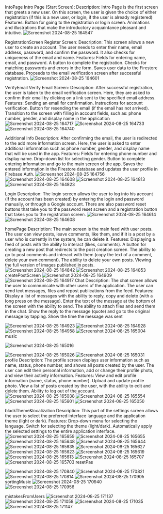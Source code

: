 IntoPage
Intro Page (Start Screen):
Description: Intro Page is the first screen that greets a new user. On this screen, the user is given the choice of either registration (if this is a new user, or login, if the user is already registered)
Features:
Button for going to the registration or login screen.
Animations and illustrations that make the introductory acquaintance pleasant and intuitive.
![Screenshot 2024-08-25 164547](https://github.com/user-attachments/assets/e35ae5a8-e7b8-44cc-a0e3-d133d4b5dfd0)

RegistrationScreen
Register Screen:
Description: This screen allows a new user to create an account. The user needs to enter their name, email address, password, and confirm the password. It also checks for uniqueness of the email and name.
Features:
Fields for entering name, email, and password.
A button to complete the registration.
Checks for matching passwords and errors in the form.
Saves user data to the Firestore database.
Proceeds to the email verification screen after successful registration.
![Screenshot 2024-08-25 164601](https://github.com/user-attachments/assets/60771b7b-e054-4b19-a6fa-23a6482e34ab)


VerifyEmail
Verify Email Screen:
Description: After successful registration, the user is taken to the email verification screen. Here, they are asked to confirm their email by clicking on a link sent to the specified email address.
Features:
Sending an email for confirmation.
Instructions for account verification.
Button for resending the email (if the email has not arrived).
Transition to the screen with filling in account fields, such as: phone number, gender, and display name in the application
![Screenshot 2024-08-25 164717](https://github.com/user-attachments/assets/7ef1bbf7-e7bf-4ac2-a65e-c11e6a467bb8)
![Screenshot 2024-08-25 164733](https://github.com/user-attachments/assets/a556ccb6-cf70-4333-b7e9-eab68483805a)
![Screenshot 2024-08-25 164740](https://github.com/user-attachments/assets/c151f461-e99e-46ef-a544-cddf9d774cf9)






Additional Info
Description: After confirming the email, the user is redirected to the add more information screen. Here, the user is asked to enter additional information such as phone number, gender, and display name that will be used in the app.
Features:
Fields for entering phone number and display name.
Drop-down list for selecting gender.
Button to complete entering information and go to the main screen of the app.
Saves the entered information in the Firestore database and updates the user profile in Firebase Auth.
![Screenshot 2024-08-25 164756](https://github.com/user-attachments/assets/9e6db6f3-86a3-473d-9172-8529f8deb70c)
![Screenshot 2024-08-25 164608](https://github.com/user-attachments/assets/7fb24d8e-b6d2-48ff-8804-94d3bd9543f5)
![Screenshot 2024-08-25 164813](https://github.com/user-attachments/assets/8c61560c-b4ab-4734-bf01-9bd6fb4a6e00)
![Screenshot 2024-08-25 164823](https://github.com/user-attachments/assets/d9090ff7-e28c-4c44-931f-ab13e3937782)


Login
Description: The login screen allows the user to log into his account (if the account has been created) by entering the login and password manually, or through a Google account. There are also password reset buttons that take you to the password reset screen and a registration button that takes you to the registration screen.
![Screenshot 2024-08-25 164614](https://github.com/user-attachments/assets/d9c11177-0f1b-44b2-b251-22f51407fb81)
![Screenshot 2024-08-25 164608](https://github.com/user-attachments/assets/ccd42bb3-b89f-4cf6-8201-946a29cbb712)




homePage
Description: The main screen is the main feed with user posts. The user can view posts, leave comments, like them, and if it is a post by a user who is currently in the system, he can delete it.
Features:
Displaying a feed of posts with the ability to interact (likes, comments).
A button for creating a new post that redirects to the post creation screen.
The ability to go to post comments and interact with them (copy the text of a comment, delete your own comment).
The ability to delete your own posts.
Viewing the full version of images published in posts.
![Screenshot 2024-08-25 164842](https://github.com/user-attachments/assets/db1edd1c-4c5b-414b-80f3-d616f18b7468)
![Screenshot 2024-08-25 164853](https://github.com/user-attachments/assets/5bf0598b-9c53-440f-ac6e-7f2ac03c465e)
createPostScreen
![Screenshot 2024-08-25 164909](https://github.com/user-attachments/assets/a54f2a1f-2f48-4c92-adea-6aa507a4cab5)
![Screenshot 2024-08-25 164917](https://github.com/user-attachments/assets/f1431fd4-29d6-4bca-8dc7-24922b13a6ed)
Chat
Description: The chat screen allows the user to communicate with other users of the application. The user can send text messages, files and repost publications from the feed.
Features:
Display a list of messages with the ability to reply, copy and delete (with a long press on the message).
Enter the text of the message at the bottom of the screen with the ability to send.
The ability to attach files and send them in the chat.
Show the reply to the message (quote) and go to the original message by tapping.
Show the time the message was sent

![Screenshot 2024-08-25 164923](https://github.com/user-attachments/assets/07e103aa-b0a1-464e-afd2-605fa0bac0be)
![Screenshot 2024-08-25 164928](https://github.com/user-attachments/assets/a47bb990-1be5-45c7-b760-0a41a7f3813a)
![Screenshot 2024-08-25 164958](https://github.com/user-attachments/assets/0f6a260a-abbd-4d71-b171-d73a5e008bcb)
![Screenshot 2024-08-25 165004](https://github.com/user-attachments/assets/8cb6515c-6c81-49dd-9906-ae48e8f32324)
music

![Screenshot 2024-08-25 165016](https://github.com/user-attachments/assets/6d59ab99-7c6f-4c80-b938-9f6a5efd7f42)

![Screenshot 2024-08-25 165026](https://github.com/user-attachments/assets/056b9a4d-4b63-4f8c-9705-57dc43a2c5f5)
![Screenshot 2024-08-25 165031](https://github.com/user-attachments/assets/c4bea54c-ea9e-4192-ba19-0ca51ce91182)
profile
Description: The profile screen displays user information such as name, status, phone number, and shows all posts created by the user. The user can edit their personal information, add or change their profile photo, and view their activity information.
Features:
View and edit profile information (name, status, phone number).
Upload and update profile photo.
View a list of posts created by the user, with the ability to edit and delete them.
Ability to log out of the account.
![Screenshot 2024-08-25 165038](https://github.com/user-attachments/assets/50d35608-3159-46a9-84a3-9c9ce982ed6b)
![Screenshot 2024-08-25 165554](https://github.com/user-attachments/assets/c4c85b78-9102-47d0-a188-c3e61f08fce2)
![Screenshot 2024-08-25 165601](https://github.com/user-attachments/assets/66b709e8-1b4d-414a-bec1-8549b7ea3cb8)
![Screenshot 2024-08-25 165050](https://github.com/user-attachments/assets/8f686bec-d1c2-45e5-8457-9f1f25581ae3)

blackTheme&localization
Description: This part of the settings screen allows the user to select the preferred interface language and the application theme (light or dark).
Features:
Drop-down menu for selecting the language.
Switch for selecting the theme (light/dark).
Automatically apply the selected settings to the entire application interface.
![Screenshot 2024-08-25 165659](https://github.com/user-attachments/assets/588c7716-5f02-4033-8ab4-0951b4184e86)
![Screenshot 2024-08-25 165655](https://github.com/user-attachments/assets/3fe78f3e-8097-4038-b59d-1e2199269d82)
![Screenshot 2024-08-25 165648](https://github.com/user-attachments/assets/fce05300-9f73-45e0-8ab2-3e6a4569f6cb)
![Screenshot 2024-08-25 165644](https://github.com/user-attachments/assets/300704d8-5fac-4cd9-b344-89147fa2427a)
![Screenshot 2024-08-25 165635](https://github.com/user-attachments/assets/59d44364-a2d1-4859-b558-1d93e519b579)
![Screenshot 2024-08-25 165627](https://github.com/user-attachments/assets/1d3539ae-fe0b-4a67-81d0-10a5f8b6ee7c)
![Screenshot 2024-08-25 165623](https://github.com/user-attachments/assets/2be65bb9-80d0-4ccf-84ba-b01c419e4156)
![Screenshot 2024-08-25 165619](https://github.com/user-attachments/assets/2c43544e-48e1-4723-a37f-2b3ee1da7699)
![Screenshot 2024-08-25 165613](https://github.com/user-attachments/assets/e2eaccb9-7116-40db-9e4b-ac6b526ad829)
![Screenshot 2024-08-25 165707](https://github.com/user-attachments/assets/bd7daf9a-6a7e-49d1-aa2c-760b1acb78e8)
![Screenshot 2024-08-25 165703](https://github.com/user-attachments/assets/1e2cbe67-7a65-4b92-bb14-46e1317a892f)
resetPas

![Screenshot 2024-08-25 170840](https://github.com/user-attachments/assets/4f97d6fb-b735-4b0e-af00-9d3d1dfbd29c)
![Screenshot 2024-08-25 170821](https://github.com/user-attachments/assets/d889a4b8-9753-41fd-9ab8-beaf5e6c737e)
![Screenshot 2024-08-25 170814](https://github.com/user-attachments/assets/bc4b06d3-2c3d-4993-9d62-863b85ada8eb)
![Screenshot 2024-08-25 170905](https://github.com/user-attachments/assets/7e86d3c9-3b24-4291-846e-1dae84a2e554)
sortingMusic
![Screenshot 2024-08-25 170940](https://github.com/user-attachments/assets/c170625a-0b77-42ee-83d4-dfb2319141e3)
![Screenshot 2024-08-25 170956](https://github.com/user-attachments/assets/bf9048b5-652f-4ba8-964e-013ec4e7a2b7)

mistakesFromUsers
![Screenshot 2024-08-25 171137](https://github.com/user-attachments/assets/91fee0a3-5a52-4827-b0e5-cb686a6934e4)
![Screenshot 2024-08-25 171058](https://github.com/user-attachments/assets/43093c3e-cd82-4b5f-99e5-ee7864ca9d74)
![Screenshot 2024-08-25 171035](https://github.com/user-attachments/assets/d744f69b-9c51-43a9-b381-78125c26d8b0)
![Screenshot 2024-08-25 171147](https://github.com/user-attachments/assets/3fd37d7f-ae63-4ffd-a3e8-a529a47d271d)
